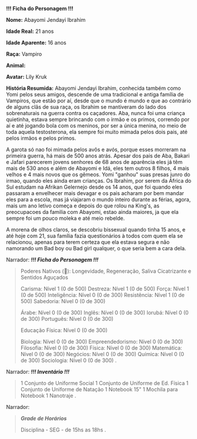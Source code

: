 **!!! Ficha do Personagem !!!**

**Nome:** Abayomi Jendayi Ibrahim

**Idade Real:** 21 anos

**Idade Aparente:** 16 anos

**Raça:** Vampiro

**Animal:** 

**Avatar:** Lily Kruk

**História Resumida:** Abayomi Jendayi Ibrahim, conhecida também como Yomi pelos seus amigos, descende de uma tradicional e antiga família de Vampiros, que estão por aí, desde que o mundo é mundo e que ao contrário de alguns clãs de sua raça, os Ibrahim se mantiveram do lado dos sobrenaturais na guerra contra os caçadores. Aba, nunca foi uma criança quietinha, estava sempre brincando com o irmão e os primos, correndo por aí e até jogando bola com os meninos, por ser a única menina, no meio de toda aquela testosterona, ela sempre foi muito mimada pelos dois pais, até pelos irmãos e pelos primos. 

A garota só nao foi mimada pelos avôs e avós, porque esses morreram na primeira guerra, há mais de 500 anos atrás. Apesar dos pais de Aba, Bakari e Jafari parecerem jovens senhores de 68 anos de aparência eles já têm mais de 530 anos e além de Abayomi e Idá, eles tem outros 8 filhos, 4 mais velhos e 4 mais novos que os gêmeos. Yomi "ganhou" suas presas junro do irmao, quando eles ainda eram crianças. Os Ibrahim, por serem da África do Sul estudam na Afrikan Gelernejo desde os 14 anos, que foi quando eles passaram a envelhecer mais devagar e os pais acharam por bem mandar eles para a escola, mas já viajaram o mundo inteiro durante as férias, agora, mais um ano letivo começa e depois do que rolou na King's, as preocupacoes da familia com Abayomi, estao ainda maiores, ja que ela sempre foi um pouco moleka e até meio rebelde.

A morena de olhos claros, se descobriu bissexual quando tinha 15 anos, e até hoje com 21, sua família fazia questionários à todos com quem ela se relacionou, apenas para terem certeza que ela estava segura e não namorando um Bad boy ou Bad girl qualquer, o que seria bem a cara dela. 

Narrador:
***!!! Ficha do Personagem !!!***

> Poderes Nativos (:blue_book:): Longevidade, Regeneração, Saliva Cicatrizante e Sentidos Aguçados
> 
> Carisma: Nível 1 (0 de 500)
> Destreza: Nível 1 (0 de 500)
> Força: Nível 1 (0 de 500)
> Inteligência: Nível 0 (0 de 300)
> Resistência: Nível 1 (0 de 500)
> Sabedoria: Nível 0 (0 de 300)
> 
> Árabe: Nível 0 (0 de 300)
> Inglês: Nível 0 (0 de 300)
> Iorubá: Nível 0 (0 de 300)
> Português: Nível 0 (0 de 300)
> 
> Educação Física: Nível 0 (0 de 300)
> 
> Biologia: Nível 0 (0 de 300)
> Empreendedorismo: Nível 0 (0 de 300)
> Filosofia: Nível 0 (0 de 300)
> Física: Nível 0 (0 de 300)
> Matemática: Nível 0 (0 de 300)
> Negócios: Nível 0 (0 de 300)
> Química: Nível 0 (0 de 300)
> Sociologia: Nível 0 (0 de 300)
.

Narrador:
***!!! Inventário !!!***

> 1 Conjunto de Uniforme Social
> 1 Conjunto de Uniforme de Ed. Física
> 1 Conjunto de Uniforme de Natação
> 1 Notebook 15"
> 1 Mochila para Notebook
> 1 Nanotraje
.

Narrador:
> ***Grade de Horários***
> 
> Disciplina - SEG - de 15hs as 18hs
.
